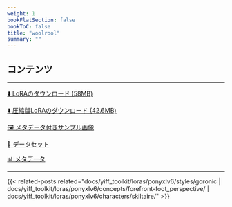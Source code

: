 ```yaml
---
weight: 1
bookFlatSection: false
bookToC: false
title: "woolrool"
summary: ""
---
```


<!--markdownlint-disable MD025 MD033 -->

## コンテンツ

---

[⬇️ LoRAのダウンロード (58MB)](https://huggingface.co/k4d3/yiff_toolkit/resolve/main/ponyxl_loras/woolrool-v1e4.safetensors?download=true)

[⬇️ 圧縮版LoRAのダウンロード (42.6MB)](https://huggingface.co/k4d3/yiff_toolkit/resolve/main/ponyxl_loras_shrunk_2/woolrool-v1e4_frockpt1_th-3.55.safetensors?download=true)

[🖼️ メタデータ付きサンプル画像](https://huggingface.co/k4d3/yiff_toolkit/tree/main/{})

[📐 データセット](https://huggingface.co/datasets/k4d3/furry/tree/main/{})

[📊 メタデータ](https://huggingface.co/k4d3/yiff_toolkit/raw/main/ponyxl_loras/woolrool-v1e4.json)

---

{{< related-posts related="docs/yiff_toolkit/loras/ponyxlv6/styles/goronic | docs/yiff_toolkit/loras/ponyxlv6/concepts/forefront-foot_perspective/ | docs/yiff_toolkit/loras/ponyxlv6/characters/skiltaire/" >}}
